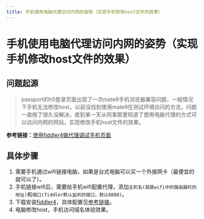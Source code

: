 ```yaml
---
title: 手机使用电脑代理访问内网的姿势（实现手机修改host文件的效果）
---
```

# 手机使用电脑代理访问内网的姿势（实现手机修改host文件的效果）

## 问题起源

>passport的h5登录页面出现了一次mate9手机浏览器兼容问题，一般情况下手机无法修改host，以前没找到使用mate9在测试环境访问的方法，问题一直拖了很久没解决，直到某一天从同事那里知道了使用电脑代理的方式可以访问内网的网站，实现修改手机host文件的效果。

**参考链接：**[使用fiddler4做代理调试手机页面](https://www.cnblogs.com/biglion/p/5977137.html)

## 具体步骤

1. 需要手机通过wifi链接电脑，如果是台式电脑可以买一个外接网卡（最便宜的就可以了）。
2. 手机链接wifi后，需要给手机wifi配置代理，添加`主机名(就是wifi中的路由器栏的地址)`和`端口(fiddler默认监听的端口，默认8888)`。
3. 下载安装[fiddler4](https://www.telerik.com/download/fiddler)，具体配置见[参考链接](https://www.cnblogs.com/biglion/p/5977137.html)。
4. 电脑修改host，手机访问域名体验效果。